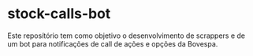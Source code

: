# stock-calls-bot
Este reposítório tem como objetivo o desenvolvimento de scrappers e de um bot para notificações de call de ações e opções da Bovespa.
